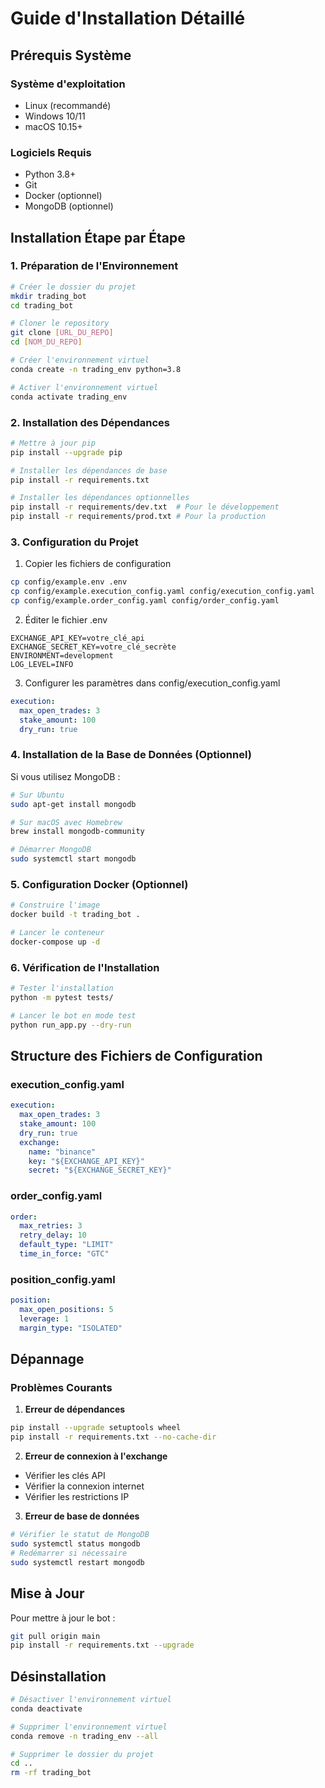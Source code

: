 # Guide d'Installation Détaillé

## Prérequis Système

### Système d'exploitation
- Linux (recommandé)
- Windows 10/11
- macOS 10.15+

### Logiciels Requis
- Python 3.8+ 
- Git
- Docker (optionnel)
- MongoDB (optionnel)

## Installation Étape par Étape

### 1. Préparation de l'Environnement

```bash
# Créer le dossier du projet
mkdir trading_bot
cd trading_bot

# Cloner le repository
git clone [URL_DU_REPO]
cd [NOM_DU_REPO]

# Créer l'environnement virtuel
conda create -n trading_env python=3.8

# Activer l'environnement virtuel
conda activate trading_env
```

### 2. Installation des Dépendances

```bash
# Mettre à jour pip
pip install --upgrade pip

# Installer les dépendances de base
pip install -r requirements.txt

# Installer les dépendances optionnelles
pip install -r requirements/dev.txt  # Pour le développement
pip install -r requirements/prod.txt # Pour la production
```

### 3. Configuration du Projet

1. Copier les fichiers de configuration
```bash
cp config/example.env .env
cp config/example.execution_config.yaml config/execution_config.yaml
cp config/example.order_config.yaml config/order_config.yaml
```

2. Éditer le fichier .env
```env
EXCHANGE_API_KEY=votre_clé_api
EXCHANGE_SECRET_KEY=votre_clé_secrète
ENVIRONMENT=development
LOG_LEVEL=INFO
```

3. Configurer les paramètres dans config/execution_config.yaml
```yaml
execution:
  max_open_trades: 3
  stake_amount: 100
  dry_run: true
```

### 4. Installation de la Base de Données (Optionnel)

Si vous utilisez MongoDB :
```bash
# Sur Ubuntu
sudo apt-get install mongodb

# Sur macOS avec Homebrew
brew install mongodb-community

# Démarrer MongoDB
sudo systemctl start mongodb
```

### 5. Configuration Docker (Optionnel)

```bash
# Construire l'image
docker build -t trading_bot .

# Lancer le conteneur
docker-compose up -d
```

### 6. Vérification de l'Installation

```bash
# Tester l'installation
python -m pytest tests/

# Lancer le bot en mode test
python run_app.py --dry-run
```

## Structure des Fichiers de Configuration

### execution_config.yaml
```yaml
execution:
  max_open_trades: 3
  stake_amount: 100
  dry_run: true
  exchange:
    name: "binance"
    key: "${EXCHANGE_API_KEY}"
    secret: "${EXCHANGE_SECRET_KEY}"
```

### order_config.yaml
```yaml
order:
  max_retries: 3
  retry_delay: 10
  default_type: "LIMIT"
  time_in_force: "GTC"
```

### position_config.yaml
```yaml
position:
  max_open_positions: 5
  leverage: 1
  margin_type: "ISOLATED"
```

## Dépannage

### Problèmes Courants

1. **Erreur de dépendances**
```bash
pip install --upgrade setuptools wheel
pip install -r requirements.txt --no-cache-dir
```

2. **Erreur de connexion à l'exchange**
- Vérifier les clés API
- Vérifier la connexion internet
- Vérifier les restrictions IP

3. **Erreur de base de données**
```bash
# Vérifier le statut de MongoDB
sudo systemctl status mongodb
# Redémarrer si nécessaire
sudo systemctl restart mongodb
```

## Mise à Jour

Pour mettre à jour le bot :
```bash
git pull origin main
pip install -r requirements.txt --upgrade
```

## Désinstallation

```bash
# Désactiver l'environnement virtuel
conda deactivate

# Supprimer l'environnement virtuel
conda remove -n trading_env --all

# Supprimer le dossier du projet
cd ..
rm -rf trading_bot
```